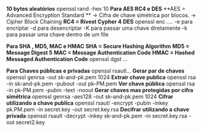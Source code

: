 **10 bytes aleatórios**
openssl rand -hex 10
**Para AES RC4 e DES**
**AES = Advanced Encryption Standard **   -> Cifra de chave simétrica por blocos. -> Cipher Block Chaining
**RC4 = Rivest Cypher 4**
**DES**
openssl enc .... 
-e para encriptar
-d para desencriptar
-K para passar uma chave diretamente
-k para passar uma chave dentro de um file

**Para SHA , MD5, MAC e HMAC**
**SHA = Secure Hashing Algorithm**
**MD5 = Message Digest 5**
**MAC = Message Authentication Code**
**HMAC = Hashed Messaged Authentication Code**
openssl dgst ...

**Para Chaves públicas e privadas**
openssl rsautl...
**Gerar par de chaves**
openssl genrsa -out sk-and-pk.pem 1024
**Extrair chave publica**
openssl rsa -in sk-and-pk.pem -pubout -out pk-PM.pem
**Ver chave pública**
openssl rsa -in pk-PM.pem -pubin -text -noout
**Gerar chaves mas protegidas por cifra simétrica**
openssl genrsa -aes128 -out sk-and-pk.pem 1024
**Cifrar utilizando a chave publica**
openssl rsautl -encrypt -pubin -inkey pk.PM.pem -in secret.key -out secret.key.rsa
**Decifrar utilizando a chave privada**
openssl rsautl -decrypt -inkey sk-and-pk.pem -in secret.key.rsa -out secret2.key